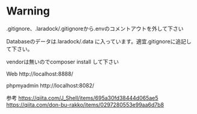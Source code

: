 # Warning
.gitignore、.laradock/.gitignoreから.envのコメントアウトを外して下さい

Databaseのデータは.laradock/.data に入っています。適宜.gitignoreに追記して下さい。

vendorは無いのでcomposer install して下さい

Web
http://localhost:8888/

phpmyadmin
http://localhost:8082/


参考
https://qiita.com/J_Shell/items/695a30fd38444d065ae5
https://qiita.com/don-bu-rakko/items/0297280553e99aa6d7b8
